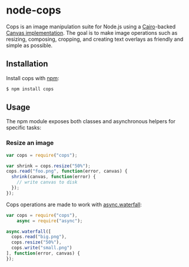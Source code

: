 # node-cops
Cops is an image manipulation suite for Node.js using a
[Cairo](http://cairographics.org/)-backed
[Canvas implementation](https://github.com/Automattic/node-canvas). The goal is
to make image operations such as resizing, composing, cropping, and creating
text overlays as friendly and simple as possible.

## Installation
Install cops with [npm](http://npmjs.org):

```sh
$ npm install cops
```

## Usage
The npm module exposes both classes and asynchronous helpers for specific tasks:

### Resize an image
```js
var cops = require("cops");

var shrink = cops.resize("50%");
cops.read("foo.png", function(error, canvas) {
  shrink(canvas, function(error) {
    // write canvas to disk
  });
});
```

Cops operations are made to work with [async.waterfall](https://github.com/caolan/async#waterfall):

```js
var cops = require("cops"),
    async = require("async");

async.waterfall([
  cops.read("big.png"),
  cops.resize("50%"),
  cops.write("small.png")
], function(error, canvas) {
});
```
